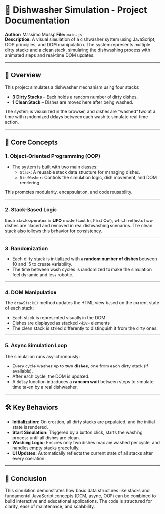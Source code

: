 # 🧼 Dishwasher Simulation - Project Documentation

**Author:** Massimo Mussp 
**File:** `main.js`  
**Description:** A visual simulation of a dishwasher system using JavaScript, OOP principles, and DOM manipulation. The system represents multiple dirty stacks and a clean stack, simulating the dishwashing process with animated steps and real-time DOM updates.

---

## 🚀 Overview

This project simulates a dishwasher mechanism using four stacks:
- **3 Dirty Stacks** – Each holds a random number of dirty dishes.
- **1 Clean Stack** – Dishes are moved here after being washed.

The system is visualized in the browser, and dishes are "washed" two at a time with randomized delays between each wash to simulate real-time action.

---

## 🧠 Core Concepts

### 1. **Object-Oriented Programming (OOP)**

- The system is built with two main classes:
  - `Stack`: A reusable stack data structure for managing dishes.
  - `DishWasher`: Controls the simulation logic, dish movement, and DOM rendering.

This promotes modularity, encapsulation, and code reusability.

---

### 2. **Stack-Based Logic**

Each stack operates in **LIFO** mode (Last In, First Out), which reflects how dishes are placed and removed in real dishwashing scenarios. The clean stack also follows this behavior for consistency.

---

### 3. **Randomization**

- Each dirty stack is initialized with a **random number of dishes** between 10 and 15 to create variability.
- The time between wash cycles is randomized to make the simulation feel dynamic and less robotic.

---

### 4. **DOM Manipulation**

The `drawStack()` method updates the HTML view based on the current state of each stack:
- Each stack is represented visually in the DOM.
- Dishes are displayed as stacked `<div>` elements.
- The clean stack is styled differently to distinguish it from the dirty ones.

---

### 5. **Async Simulation Loop**

The simulation runs asynchronously:
- Every cycle washes up to **two dishes**, one from each dirty stack (if available).
- After each cycle, the DOM is updated.
- A `delay` function introduces a **random wait** between steps to simulate time taken by a real dishwasher.

---

## 🛠 Key Behaviors

- **Initialization:** On creation, all dirty stacks are populated, and the initial state is rendered.
- **Start Simulation:** Triggered by a button click, starts the washing process until all dishes are clean.
- **Washing Logic:** Ensures only two dishes max are washed per cycle, and handles empty stacks gracefully.
- **UI Updates:** Automatically reflects the current state of all stacks after every operation.

---

## 📌 Conclusion

This simulation demonstrates how basic data structures like stacks and fundamental JavaScript concepts (DOM, async, OOP) can be combined to build interactive and educational applications. The code is structured for clarity, ease of maintenance, and scalability.
